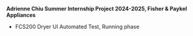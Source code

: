 **Adrienne Chiu Summer Internship Project 2024-2025, Fisher & Paykel Appliances**
- FCS200 Dryer UI Automated Test, Running phase
